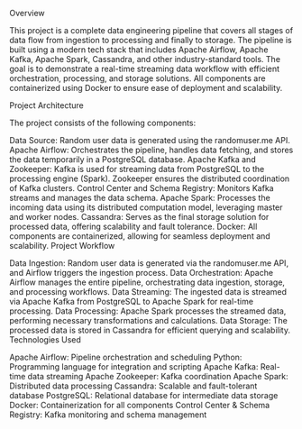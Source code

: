 Overview

This project is a complete data engineering pipeline that covers all stages of data flow from ingestion to processing and finally to storage. The pipeline is built using a modern tech stack that includes Apache Airflow, Apache Kafka, Apache Spark, Cassandra, and other industry-standard tools. The goal is to demonstrate a real-time streaming data workflow with efficient orchestration, processing, and storage solutions. All components are containerized using Docker to ensure ease of deployment and scalability.

Project Architecture

The project consists of the following components:

Data Source: Random user data is generated using the randomuser.me API.
Apache Airflow: Orchestrates the pipeline, handles data fetching, and stores the data temporarily in a PostgreSQL database.
Apache Kafka and Zookeeper: Kafka is used for streaming data from PostgreSQL to the processing engine (Spark). Zookeeper ensures the distributed coordination of Kafka clusters.
Control Center and Schema Registry: Monitors Kafka streams and manages the data schema.
Apache Spark: Processes the incoming data using its distributed computation model, leveraging master and worker nodes.
Cassandra: Serves as the final storage solution for processed data, offering scalability and fault tolerance.
Docker: All components are containerized, allowing for seamless deployment and scalability.
Project Workflow

Data Ingestion: Random user data is generated via the randomuser.me API, and Airflow triggers the ingestion process.
Data Orchestration: Apache Airflow manages the entire pipeline, orchestrating data ingestion, storage, and processing workflows.
Data Streaming: The ingested data is streamed via Apache Kafka from PostgreSQL to Apache Spark for real-time processing.
Data Processing: Apache Spark processes the streamed data, performing necessary transformations and calculations.
Data Storage: The processed data is stored in Cassandra for efficient querying and scalability.
Technologies Used

Apache Airflow: Pipeline orchestration and scheduling
Python: Programming language for integration and scripting
Apache Kafka: Real-time data streaming
Apache Zookeeper: Kafka coordination
Apache Spark: Distributed data processing
Cassandra: Scalable and fault-tolerant database
PostgreSQL: Relational database for intermediate data storage
Docker: Containerization for all components
Control Center & Schema Registry: Kafka monitoring and schema management
